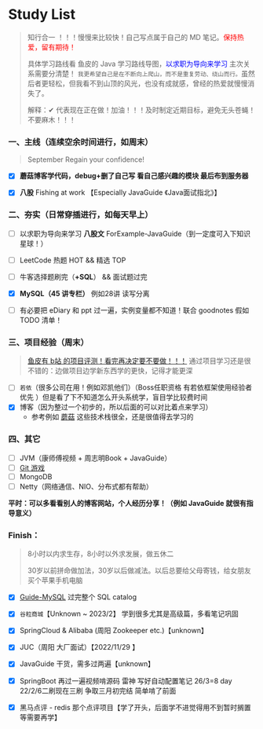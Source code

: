 # Study List

> 知行合一 ！！！慢慢来比较快！自己写点属于自己的 MD 笔记。<font color=red>保持热爱，留有期待！</font>
>
> 具体学习路线看 鱼皮的 Java 学习路线导图，<font color=blue>以求职为导向来学习</font> 主次关系需要分清楚！
> `我更希望自己是在不断向上爬山，而不是重复劳动、绕山而行。`虽然后者更轻松，但我看不到山顶的风光，也没有成就感，曾经的热爱就慢慢消失了。
>
> 解释：✔ 代表现在正在做！加油！！！及时制定近期目标，避免无头苍蝇！不要麻木！！！

### 一、主线（连续空余时间进行，如周末）

> September Regain your confidence!

- [x] **蘑菇博客学代码，debug+删了自己写 看自己感兴趣的模块    最后布到服务器**

- [x] **八股** Fishing at work 【Especially JavaGuide 《Java面试指北》】





### 二、夯实（日常穿插进行，如每天早上）

- [ ] 以求职为导向来学习 **八股文** ForExample-JavaGuide（到一定度可入下知识星球！）
- [ ] LeetCode 热题 HOT && 精选 TOP
- [ ] 牛客选择题刷完（**+SQL**） && 面试题过完
- [x] **MySQL（45 讲专栏）**  例如28讲 读写分离
- [ ] 有必要把 eDiary 和 ppt 过一遍，实例变量都不知道！联合 goodnotes 假如 TODO 清单！



### 三、项目经验（周末）

> [鱼皮有 b站 的项目评测！看完再决定要不要做！！！](https://www.bilibili.com/video/BV1PG4y1s7io/?spm_id_from=333.788&vd_source=0f3bf62c50d57c4a7d85b89b4d2633e0)
> 通过项目学习还是很不错的：边做项目边学新东西学的更快，记得才能更深

- [ ] `若依`（很多公司在用！例如邓凯他们）（Boss任职资格 有若依框架使用经验者优先 ）但是看了下不知道怎么开头系统学，盲目学比较费时间
- [x] 博客（因为整过一个初步的，所以后面的可以对比着点来学习）
  * 参考例如 [蘑菇](https://gitee.com/moxi159753/mogu_blog_v2) 这些技术栈很全，还是很值得去学习的



### 四、其它

- [ ] JVM（康师傅视频 + 周志明Book + JavaGuide）
- [ ] [Git 游戏](https://oschina.gitee.io/learn-git-branching/)
- [ ] MongoDB
- [ ] Netty（网络通信、NIO、分布式都有帮助）

**平时：可以多看看别人的博客网站，个人经历分享！（例如 JavaGuide 就很有指导意义）**





### Finish：

> 8小时以内求生存，8小时以外求发展，做五休二
>
> 30岁以前拼命做加法，30岁以后做减法。以后总要给父母寄钱，给女朋友买个苹果手机电脑

- [x] [Guide-MySQL](https://javaguide.cn/database/sql/sql-syntax-summary.html) 过完整个 SQL catalog
- [x] `谷粒商城`【Unknown ~ 2023/2】 学到很多尤其是高级篇，多看笔记巩固
- [x] SpringCloud & Alibaba (周阳 Zookeeper etc.)【unknown】
- [x] JUC（周阳 大厂面试）【2022/11/29 】
- [x] JavaGuide 干货，需多过两遍【unknown】
- [x] SpringBoot 再过一遍视频啃源码 雷神  写好自动配置笔记   26/3=8 day  22/2/6二刷现在三刷   争取三月初完结   简单啃了前面
- [x] 黑马点评 - redis 那个点评项目【学了开头，后面学不进觉得用不到暂时搁置等需要再学】


